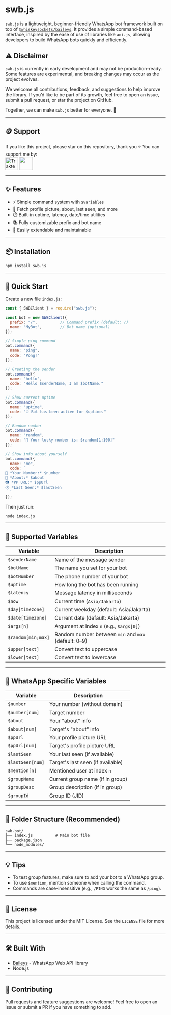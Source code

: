 # swb.js

`swb.js` is a lightweight, beginner-friendly WhatsApp bot framework built on top of [`@whiskeysockets/baileys`](https://github.com/WhiskeySockets/Baileys). It provides a simple command-based interface, inspired by the ease of use of libraries like `aoi.js`, allowing developers to build WhatsApp bots quickly and efficiently.

## ⚠️ Disclaimer

`swb.js` is currently in early development and may not be production-ready. Some features are experimental, and breaking changes may occur as the project evolves.

We welcome all contributions, feedback, and suggestions to help improve the library. If you’d like to be part of its growth, feel free to open an issue, submit a pull request, or star the project on GitHub.

Together, we can make `swb.js` better for everyone. 💚

---

## 🪙 Support

If you like this project, please star on this repository, thank you ⭐
You can support me by:<br>
<a href="https://trakteer.id/abdipr" target="_blank"><img id="wse-buttons-preview" src="https://cdn.trakteer.id/images/embed/trbtn-red-1.png?date=18-11-2023" height="40" style="border: 0px; height: 40px;" alt="Trakteer Saya"></a>
<a href="https://saweria.co/abdipr" target="_blank"><img height="42" src="https://files.catbox.moe/fwpsve.png"></a>

---

## ✨ Features

- ⚡ Simple command system with `$variables`
- 📸 Fetch profile picture, about, last seen, and more
- ⏱️ Built-in uptime, latency, date/time utilities
- 📚 Fully customizable prefix and bot name
- 🧩 Easily extendable and maintainable

---

## 📦 Installation

```bash
npm install swb.js
````

---

## 🚀 Quick Start

Create a new file `index.js`:

```js
const { SWBClient } = require("swb.js");

const bot = new SWBClient({
  prefix: "/",          // Command prefix (default: /)
  name: "MyBot",        // Bot name (optional)
});

// Simple ping command
bot.command({
  name: "ping",
  code: "Pong!"
});

// Greeting the sender
bot.command({
  name: "hello",
  code: "Hello $senderName, I am $botName."
});

// Show current uptime
bot.command({
  name: "uptime",
  code: "⏱ Bot has been active for $uptime."
});

// Random number
bot.command({
  name: "random",
  code: "🎲 Your lucky number is: $random[1;100]"
});

// Show info about yourself
bot.command({
  name: "me",
  code: `
🧍 *Your Number:* $number
📝 *About:* $about
📷 *PP URL:* $ppUrl
🕒 *Last Seen:* $lastSeen
  `
});
```

Then just run:

```bash
node index.js
```

---

## 🔧 Supported Variables

| Variable           | Description                                          |
| ------------------ | ---------------------------------------------------- |
| `$senderName`      | Name of the message sender                           |
| `$botName`         | The name you set for your bot                        |
| `$botNumber`       | The phone number of your bot                         |
| `$uptime`          | How long the bot has been running                    |
| `$latency`         | Message latency in milliseconds                      |
| `$now`             | Current time (`Asia/Jakarta`)                        |
| `$day[timezone]`   | Current weekday (default: Asia/Jakarta)              |
| `$date[timezone]`  | Current date (default: Asia/Jakarta)                 |
| `$args[n]`         | Argument at index `n` (e.g., `$args[0]`)             |
| `$random[min;max]` | Random number between `min` and `max` (default: 0–9) |
| `$upper[text]`     | Convert text to uppercase                            |
| `$lower[text]`     | Convert text to lowercase                            |

---

## 📱 WhatsApp Specific Variables

| Variable         | Description                       |
| ---------------- | --------------------------------- |
| `$number`        | Your number (without domain)      |
| `$number[num]`   | Target number                     |
| `$about`         | Your "about" info                 |
| `$about[num]`    | Target's "about" info             |
| `$ppUrl`         | Your profile picture URL          |
| `$ppUrl[num]`    | Target's profile picture URL      |
| `$lastSeen`      | Your last seen (if available)     |
| `$lastSeen[num]` | Target's last seen (if available) |
| `$mention[n]`    | Mentioned user at index `n`       |
| `$groupName`     | Current group name (if in group)  |
| `$groupDesc`     | Group description (if in group)   |
| `$groupId`       | Group ID (JID)                    |

---

## 📂 Folder Structure (Recommended)

```
swb-bot/
├── index.js          # Main bot file
├── package.json
└── node_modules/
```

---

## 💡 Tips

* To test group features, make sure to add your bot to a WhatsApp group.
* To use `$mention`, mention someone when calling the command.
* Commands are case-insensitive (e.g., `/PING` works the same as `/ping`).

---

## 📄 License

This project is licensed under the MIT License. See the `LICENSE` file for more details.

---

## 🛠 Built With

* [Baileys](https://github.com/WhiskeySockets/Baileys) - WhatsApp Web API library
* Node.js

---

## 🤝 Contributing

Pull requests and feature suggestions are welcome! Feel free to open an issue or submit a PR if you have something to add.